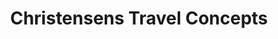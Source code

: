 ---
title: "Christensens Travel Concepts"
url: /salem/christensens-travel-concepts/
shop: travel agency
---
